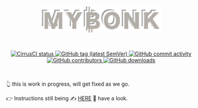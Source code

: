<p align="center">
<img
    width="320"
    src="docs/img/mybonk_label.png"
    alt="MYBONK logo">
</p>
<br/>
<p align="center">
    <a href="https://cirrus-ci.com/github/mybonk/mybonk-core" target="_blank">
        <img src="https://api.cirrus-ci.com/github/mybonk/mybonk-core.svg?branch=master" alt="CirrusCI status">
    </a>
    <a href="https://github.com/mybonk/mybonk-core/releases/latest" target="_blank">
        <img src="https://img.shields.io/github/v/release/mybonk/mybonk-core" alt="GitHub tag (latest SemVer)">
    </a>
    <a href="https://github.com/mybonk/mybonk-core/commits/master" target="_blank">
        <img src="https://img.shields.io/github/commit-activity/y/mybonk/mybonk-core" alt="GitHub commit activity">
    </a>
    <a href="https://github.com/mybonk/mybonk-core/graphs/contributors" target="_blank">
        <img src="https://img.shields.io/github/contributors-anon/mybonk/mybonk-core" alt="GitHub contributors">
    </a>
    <a href="https://github.com/mybonk/mybonk-core/releases" target="_blank">
        <img src="https://img.shields.io/github/downloads/mybonk/mybonk-core/total" alt="GitHub downloads">
    </a>
</p>
<br/>

👆 this is work in progress, will get fixed as we go.



👉 Instructions still being ✍️ [HERE](/INSTALLATION.md) 🫵 have a look.

